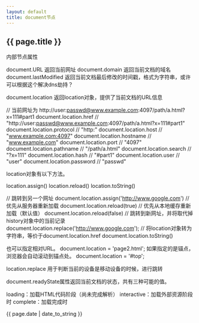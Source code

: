 ```yaml
---
layout: default
title: document节点
---
```


<h2>{{ page.title }}</h2>
<p class="siamess-left">内部节点属性</p>
document.URL 返回当前网址
document.domain 返回当前文档的域名
document.lastModified   返回当前文档最后修改的时间戳，格式为字符串，或许可以根据这个解决dns劫持？

document.location 返回location对象，提供了当前文档的URL信息

// 当前网址为 http://user:passwd@www.example.com:4097/path/a.html?x=111#part1
document.location.href // "http://user:passwd@www.example.com:4097/path/a.html?x=111#part1"
document.location.protocol // "http:"
document.location.host // "www.example.com:4097"
document.location.hostname // "www.example.com"
document.location.port // "4097"
document.location.pathname // "/path/a.html"
document.location.search // "?x=111"
document.location.hash // "#part1"
document.location.user // "user"
document.location.password // "passwd"



location对象有以下方法。

location.assign()
location.reload()
location.toString()

// 跳转到另一个网址
document.location.assign('http://www.google.com')
// 优先从服务器重新加载
document.location.reload(true)
// 优先从本地缓存重新加载（默认值）
document.location.reload(false)
// 跳转到新网址，并将取代掉history对象中的当前记录
document.location.replace('http://www.google.com');
// 将location对象转为字符串，等价于document.location.href
document.location.toString()


也可以指定相对URL。
document.location = 'page2.html';
如果指定的是锚点，浏览器会自动滚动到锚点处。
document.location = '#top';

location.replace   用于判断当前的设备是移动设备的时候，进行跳转

document.readyState属性返回当前文档的状态，共有三种可能的值。

loading：加载HTML代码阶段（尚未完成解析）
interactive：加载外部资源阶段时
complete：加载完成时



<p>{{ page.date | date_to_string }}</p>